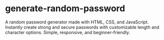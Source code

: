 # generate-random-password
A random password generator made with HTML, CSS, and JavaScript. Instantly create strong and secure passwords with customizable length and character options. Simple, responsive, and beginner-friendly.
